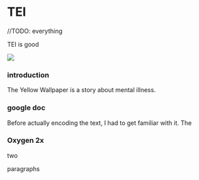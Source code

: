# TEI

//TODO: everything

TEI is good

![](https://rittr.github.io/DH-Blog-Rittr/images/tei-code.png)

### introduction

The Yellow Wallpaper is a story about mental illness. 

### google doc

Before actually encoding the text, I had to get familiar with it. The 

### Oxygen 2x

two

paragraphs
